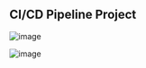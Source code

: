 ## CI/CD Pipeline Project


![image](https://user-images.githubusercontent.com/63357275/228556827-1b1d2d3f-b755-4876-bd07-7ed816c3bad3.png)

![image](https://user-images.githubusercontent.com/63357275/228557688-6b3440eb-df85-4410-b461-120a1b923d24.png)
